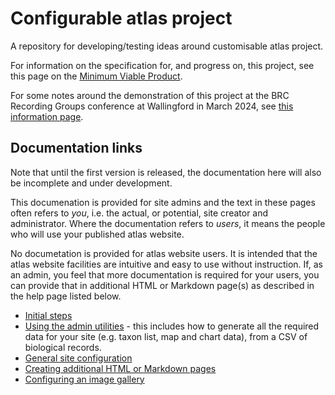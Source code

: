 # Configurable atlas project

A repository for developing/testing ideas around customisable atlas project.

For information on the specification for, and progress on, this project, see this page on the [Minimum Viable Product](./core/docs/mvp.md).

For some notes around the demonstration of this project at the BRC Recording Groups conference at Wallingford in March 2024, see [this information page](./core/docs/conf2024.md).

## Documentation links

Note that until the first version is released, the documentation here will also be incomplete and under development.

This documenation is provided for site admins and the text in these pages often refers to *you*, i.e. the actual, or potential, site creator and administrator. Where the documentation refers to *users*, it means the people who will use your published atlas website.

No documetation is provided for atlas website users. It is intended that the atlas website facilities are intuitive and easy to use without instruction. If, as an admin, you feel that more documentation is required for your users, you can provide that in additional HTML or Markdown page(s) as described in the help page listed below.

- [Initial steps](./core/docs/docs-initial-steps.md)
- [Using the admin utilities](./core/docs/docs-admin-utilities.md) - this includes how to generate all the required data for your site (e.g. taxon list, map and chart data), from a CSV of biological records.
- [General site configuration](./core/docs/docs-site-config.md)
- [Creating additional HTML or Markdown pages](./core/docs/docs-additional-pages.md)
- [Configuring an image gallery](./core/docs/docs-image-gallery.md)

